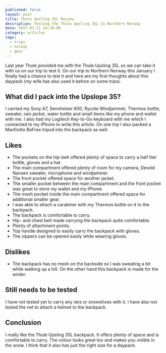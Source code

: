 ```yaml
---
published: false
layout: post
title: Thule Upsling 35L Review
description: Testing the Thule Upsling 35L in Northern Norway
date: 2017-01-11 14:30:00
category: articles
tags:
  - trips
  - norway
  - gear
---
```


Last year Thule provided me with the Thule Upsling 35L so we can take it with us on our trip to test it. On our trip to Northern Norway this January I finally had a chance to test it and here are my first thoughts about this daypack (my wife has also used it before on some trips).

## What did I pack into the Upslope 35?
I carried my Sony A7, Sennheiser 600, Rycote Windjammer, Thermos bottle, sweater, rain jacket, water bottle and small items like my phone and wallet with me. I also had my Logitech Key-to-Go keyboard with me which I connected to my iPhone to write this article. On one trip I also packed a Manfrotto BeFree tripod into the backpack as well.

## Likes
* The pockets on the hip-belt offered plenty of space to carry a half liter bottle, gloves and a hat.
* The main compartment offered plenty of room for my camera, Devold Nansen sweater, microphone and windjammer.
* The front pocket offered space for another jacket.
* The smaller pocket between the main compartment and the front pocket was great to store my wallet and my iPhone.
* The mesh pocket inside the main compartment offered space for additional smaller gear.
* I was able to attach a carabiner with my Thermos bottle on it to the backpack.
* The backpack is comfortable to carry.
* Hip- and chest belt made carrying the backpack quite comfortable.
* Plenty of attachment points.
* Top handle designed to easily carry the backpack with gloves.
* The zippers can be opened easily while wearing gloves.

## Dislikes
* The backpack has no mesh on the backside so I was sweating a bit while walking up a hill. On the other hand this backpack is made for the winter.

## Still needs to be tested
I have not tested yet to carry any skis or snowshoes with it. I have also not tested the net to attach a helmet to the backpack.


## Conclusion
I really like the Thule Upsling 35L backpack. It offers plenty of space and is comfortable to carry. The colour looks great too and makes you visible in the snow. I think that it also has just the right size for a daypack.
